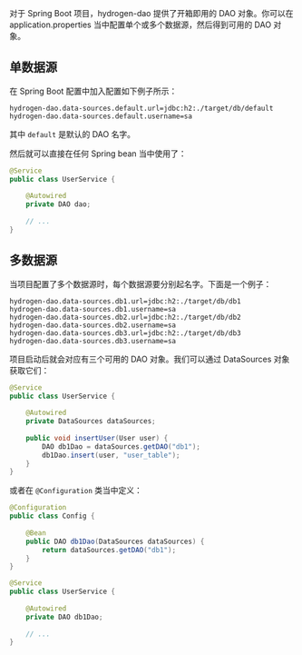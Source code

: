 对于 Spring Boot 项目，hydrogen-dao 提供了开箱即用的 DAO 对象。你可以在
 application.properties 当中配置单个或多个数据源，然后得到可用的 DAO 对象。
 
## 单数据源

在 Spring Boot 配置中加入配置如下例子所示：

```properties
hydrogen-dao.data-sources.default.url=jdbc:h2:./target/db/default
hydrogen-dao.data-sources.default.username=sa
```

其中 `default` 是默认的 DAO 名字。

然后就可以直接在任何 Spring bean 当中使用了：

```java
@Service
public class UserService {
    
    @Autowired
    private DAO dao;
    
    // ...
}
```

## 多数据源

当项目配置了多个数据源时，每个数据源要分别起名字。下面是一个例子：

```properties
hydrogen-dao.data-sources.db1.url=jdbc:h2:./target/db/db1
hydrogen-dao.data-sources.db1.username=sa
hydrogen-dao.data-sources.db2.url=jdbc:h2:./target/db/db2
hydrogen-dao.data-sources.db2.username=sa
hydrogen-dao.data-sources.db3.url=jdbc:h2:./target/db/db3
hydrogen-dao.data-sources.db3.username=sa
```

项目启动后就会对应有三个可用的 DAO 对象。我们可以通过 DataSources 对象获取它们：

```java
@Service
public class UserService {
    
    @Autowired
    private DataSources dataSources;
    
    public void insertUser(User user) {
        DAO db1Dao = dataSources.getDAO("db1");
        db1Dao.insert(user, "user_table");
    }
}
```

或者在 `@Configuration` 类当中定义：

```java
@Configuration
public class Config {
    
    @Bean
    public DAO db1Dao(DataSources dataSources) {
        return dataSources.getDAO("db1");
    }
}

@Service
public class UserService {
    
    @Autowired
    private DAO db1Dao;
    
    // ...
}
```
